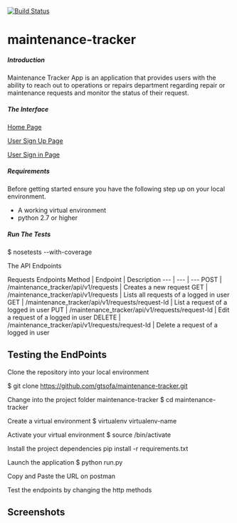 
[![Build Status](https://travis-ci.org/gtsofa/maintenance-tracker.svg?branch=ft-crud-api-endpoints)](https://travis-ci.org/gtsofa/maintenance-tracker)

# maintenance-tracker

##### Introduction
Maintenance Tracker App is an application that provides users with the ability to reach out to operations or repairs department regarding repair or maintenance requests and monitor the status of their request.

##### The Interface
[Home Page](https://gtsofa.github.io/maintenance-tracker/UI/index.html)

[User Sign Up Page](https://gtsofa.github.io/maintenance-tracker/UI/sign_up.html)

[User Sign in Page](https://gtsofa.github.io/maintenance-tracker/UI/sign_in.html)


##### Requirements
Before getting started ensure you have the following step up on your local environment.
* A working virtual environment
* python 2.7 or higher


##### Run The Tests
$ nosetests --with-coverage

The API Endpoints

Requests Endpoints
Method | Endpoint | Description
--- | --- | ---
POST | /maintenance_tracker/api/v1/requests | Creates a new request
GET | /maintenance_tracker/api/v1/requests | Lists all requests of a logged in user
GET | /maintenance_tracker/api/v1/requests/request-Id | List a request of a logged in user
PUT | /maintenance_tracker/api/v1/requests/request-Id | Edit a request of a logged in user
DELETE | /maintenance_tracker/api/v1/requests/request-Id | Delete a request of a logged in user

## Testing the EndPoints

Clone the repository into your local environment 

$ git clone https://github.com/gtsofa/maintenance-tracker.git 

Change into the project folder maintenance-tracker  $ cd maintenance-tracker

Create a virtual environment $ virtualenv virtualenv-name

Activate your virtual environment  $ source <virtualenv-name>/bin/activate

Install the project dependencies pip install -r requirements.txt

Launch the application   $ python run.py

Copy and Paste the URL on postman

Test the endpoints by changing  the http methods

## Screenshots 





